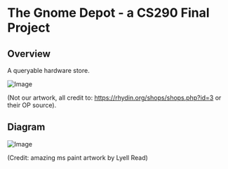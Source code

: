 # The Gnome Depot - a CS290 Final Project

## Overview

A queryable hardware store.

![Image](https://github.com/osu-cs290-sp19/final-project-final-project-gnome-depot/blob/master/images/the-gnome-depot.png)

(Not our artwork, all credit to: https://rhydin.org/shops/shops.php?id=3 or their OP source).

## Diagram

![Image](https://github.com/lyellread/OSU-CS290-the-gnome-depot/blob/master/images/gnome-depot-layout.png)

(Credit: amazing ms paint artwork by Lyell Read)
